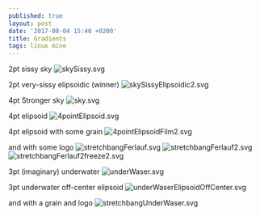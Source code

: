 ```yaml
---
published: true
layout: post
date: '2017-08-04 15:40 +0200'
title: Gradients
tags: linux mine 
---
```

2pt sissy sky
![skySissy.svg]({{site.baseurl}}/media/skySissy.svg)

2pt very-sissy elipsoidic (winner)
![skySissyElipsoidic2.svg]({{site.baseurl}}/media/skySissyElipsoidic2.svg)

4pt Stronger sky
![sky.svg]({{site.baseurl}}/media/sky.svg)

4pt elipsoid
![4pointElipsoid.svg]({{site.baseurl}}/media/4pointElipsoid.svg)

4pt elipsoid with some grain
![4pointElipsoidFilm2.svg]({{site.baseurl}}/media/4pointElipsoidFilm2.svg)

and with some logo
![stretchbangFerlauf.svg]({{site.baseurl}}/media/stretchbangFerlauf.svg)
![stretchbangFerlauf2.svg]({{site.baseurl}}/media/stretchbangFerlauf2.svg)
![stretchbangFerlauf2freeze2.svg]({{site.baseurl}}/media/stretchbangFerlauf2freeze2.svg)

3pt (imaginary) underwater
![underWaser.svg]({{site.baseurl}}/media/underWaser.svg)

3pt underwater off-center elipsoid
![underWaserElipsoidOffCenter.svg]({{site.baseurl}}/media/underWaserElipsoidOffCenter.svg)

and with a grain and logo
![stretchbangUnderWaser.svg]({{site.baseurl}}/media/stretchbangUnderWaser.svg)
